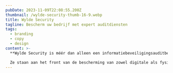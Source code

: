 ```yaml
---
pubDate: 2023-11-09T22:08:55.200Z
thumbnail: /wylde-security-thumb-16-9.webp
title: Wylde Security
tagline: Bescherm uw bedrijf met expert auditdiensten
tags:
  - branding
  - copy
  - design
content: >-
  **Wylde Security is méér dan alleen een informatiebeveiligingsauditbedrijf.**

  Ze staan aan het front van de bescherming van zowel digitale als fysieke activa van kleine en middelgrote ondernemingen (SMEs). Met hun diepe expertise en brandende passie voor beveiliging, gaven ze mij de eer een sprankelende website te ontwerpen. Een podium waarop hun innovatieve diensten schitteren en direct de aandacht van potentiële klanten grijpen!
---
```

